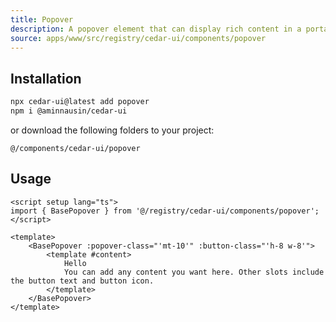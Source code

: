 ```yaml
---
title: Popover
description: A popover element that can display rich content in a portal, triggered by a button..
source: apps/www/src/registry/cedar-ui/components/popover
---
```


<ComponentPreview name="PopoverDemo" />

## Installation

```bash
npx cedar-ui@latest add popover
npm i @aminnausin/cedar-ui
```

or download the following folders to your project:

`@/components/cedar-ui/popover`

## Usage

```vue
<script setup lang="ts">
import { BasePopover } from '@/registry/cedar-ui/components/popover';
</script>

<template>
    <BasePopover :popover-class="'mt-10'" :button-class="'h-8 w-8'">
        <template #content>
            Hello
            You can add any content you want here. Other slots include the button text and button icon.
        </template> 
    </BasePopover>
</template>

```
